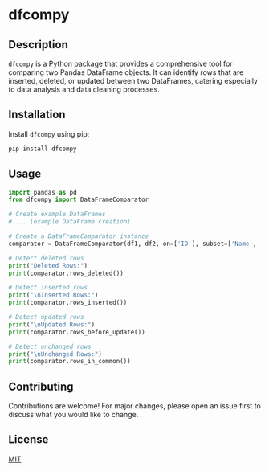 
# dfcompy

## Description

`dfcompy` is a Python package that provides a comprehensive tool for comparing two Pandas DataFrame objects. It can identify rows that are inserted, deleted, or updated between two DataFrames, catering especially to data analysis and data cleaning processes.

## Installation

Install `dfcompy` using pip:

```bash
pip install dfcompy
```

## Usage

```python
import pandas as pd
from dfcompy import DataFrameComparator

# Create example DataFrames
# ... [example DataFrame creation]

# Create a DataFrameComparator instance
comparator = DataFrameComparator(df1, df2, on=['ID'], subset=['Name', 'Age'])

# Detect deleted rows
print("Deleted Rows:")
print(comparator.rows_deleted())

# Detect inserted rows
print("\nInserted Rows:")
print(comparator.rows_inserted())

# Detect updated rows
print("\nUpdated Rows:")
print(comparator.rows_before_update())

# Detect unchanged rows
print("\nUnchanged Rows:")
print(comparator.rows_in_common())
```

## Contributing

Contributions are welcome! For major changes, please open an issue first to discuss what you would like to change.

## License

[MIT](https://choosealicense.com/licenses/mit/)
